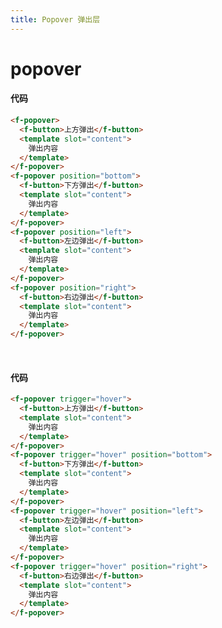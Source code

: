 ```yaml
---
title: Popover 弹出层
---
```


# popover

<ClientOnly>

<popover-demos></popover-demos>

</ClientOnly>

#### 代码

```html
<f-popover>
  <f-button>上方弹出</f-button>
  <template slot="content">
    弹出内容
  </template>
</f-popover>
<f-popover position="bottom">
  <f-button>下方弹出</f-button>
  <template slot="content">
    弹出内容
  </template>
</f-popover>
<f-popover position="left">
  <f-button>左边弹出</f-button>
  <template slot="content">
    弹出内容
  </template>
</f-popover>
<f-popover position="right">
  <f-button>右边弹出</f-button>
  <template slot="content">
    弹出内容
  </template>
</f-popover>
```

<br/>

<ClientOnly>

<popover-hover-demos></popover-hover-demos>

</ClientOnly>

#### 代码

```html
<f-popover trigger="hover">
  <f-button>上方弹出</f-button>
  <template slot="content">
    弹出内容
  </template>
</f-popover>
<f-popover trigger="hover" position="bottom">
  <f-button>下方弹出</f-button>
  <template slot="content">
    弹出内容
  </template>
</f-popover>
<f-popover trigger="hover" position="left">
  <f-button>左边弹出</f-button>
  <template slot="content">
    弹出内容
  </template>
</f-popover>
<f-popover trigger="hover" position="right">
  <f-button>右边弹出</f-button>
  <template slot="content">
    弹出内容
  </template>
</f-popover>
```

